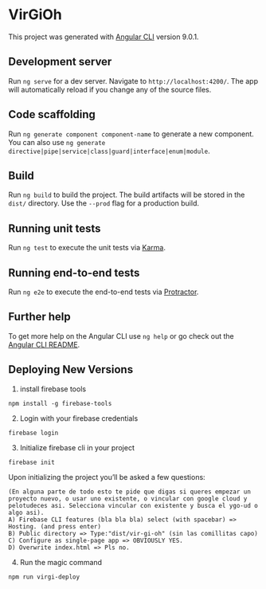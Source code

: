 # VirGiOh

This project was generated with [Angular CLI](https://github.com/angular/angular-cli) version 9.0.1.

## Development server

Run `ng serve` for a dev server. Navigate to `http://localhost:4200/`. The app will automatically reload if you change any of the source files.

## Code scaffolding

Run `ng generate component component-name` to generate a new component. You can also use `ng generate directive|pipe|service|class|guard|interface|enum|module`.

## Build

Run `ng build` to build the project. The build artifacts will be stored in the `dist/` directory. Use the `--prod` flag for a production build.

## Running unit tests

Run `ng test` to execute the unit tests via [Karma](https://karma-runner.github.io).

## Running end-to-end tests

Run `ng e2e` to execute the end-to-end tests via [Protractor](http://www.protractortest.org/).

## Further help

To get more help on the Angular CLI use `ng help` or go check out the [Angular CLI README](https://github.com/angular/angular-cli/blob/master/README.md).

## Deploying New Versions

1) install firebase tools
```
npm install -g firebase-tools
```
2) Login with your firebase credentials

```
firebase login
```
3) Initialize firebase cli in your project
```
firebase init
```
Upon initializing the project you’ll be asked a few questions:
    
    (En alguna parte de todo esto te pide que digas si queres empezar un proyecto nuevo, o usar uno existente, o vincular con google cloud y pelotudeces asi. Selecciona vincular con existente y busca el ygo-ud o algo asi).
    A) Firebase CLI features (bla bla bla) select (with spacebar) => Hosting. (and press enter)
    B) Public directory => Type:"dist/vir-gi-oh" (sin las comillitas capo)
    C) Configure as single-page app => OBVIOUSLY YES.
    D) Overwrite index.html => Pls no.

4) Run the magic command 
```
npm run virgi-deploy
```
